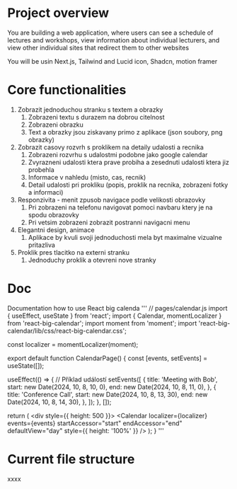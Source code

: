 # Project overview 
You are building a web application, where users can see a schedule of lectures and workshops, view information about individual lecturers, and view other individual sites that redirect them to other websites

You will be usin Next.js, Tailwind and Lucid icon, Shadcn, motion framer

# Core functionalities
1. Zobrazit jednoduchou stranku s textem a obrazky
   1. Zobrazeni textu s durazem na dobrou citelnost
   2. Zobrazeni obrazku
   3. Text a obrazky jsou ziskavany primo z aplikace (json soubory, png obrazky)
2. Zobrazit casovy rozvrh s proklikem na detaily udalosti a recnika
   1. Zobrazeni rozvrhu s udalostmi podobne jako google calendar
   2. Zvyrazneni udalosti ktera prave probiha a zesednuti udalosti ktera jiz probehla
   3. Informace v nahledu (misto, cas, recnik)
   4. Detail udalosti pri prokliku (popis, proklik na recnika, zobrazeni fotky a informaci)
3. Responzivita - menit zpusob navigace podle velikosti obrazovky
   1. Pri zobrazeni na telefonu navigovat pomoci navbaru ktery je na spodu obrazovky
   2. Pri vetsim zobrazeni zobrazit postranni navigacni menu
4. Elegantni design, animace
   1. Aplikace by kvuli svoji jednoduchosti mela byt maximalne vizualne pritazliva
5. Proklik pres tlacitko na externi stranku
   1. Jednoduchy proklik a otevreni nove stranky

# Doc
Documentation how to use React big calenda
'''
// pages/calendar.js
import { useEffect, useState } from 'react';
import { Calendar, momentLocalizer } from 'react-big-calendar';
import moment from 'moment';
import 'react-big-calendar/lib/css/react-big-calendar.css';

const localizer = momentLocalizer(moment);

export default function CalendarPage() {
  const [events, setEvents] = useState([]);

  useEffect(() => {
    // Příklad událostí
    setEvents([
      {
        title: 'Meeting with Bob',
        start: new Date(2024, 10, 8, 10, 0),
        end: new Date(2024, 10, 8, 11, 0),
      },
      {
        title: 'Conference Call',
        start: new Date(2024, 10, 8, 13, 30),
        end: new Date(2024, 10, 8, 14, 30),
      },
    ]);
  }, []);

  return (
    <div style={{ height: 500 }}>
      <Calendar
        localizer={localizer}
        events={events}
        startAccessor="start"
        endAccessor="end"
        defaultView="day"
        style={{ height: '100%' }}
      />
    </div>
  );
}
'''


# Current file structure
xxxx